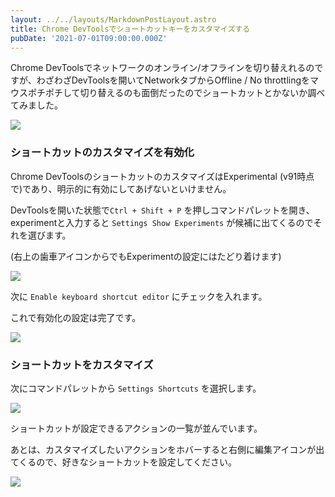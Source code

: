 ```yaml
---
layout: ../../layouts/MarkdownPostLayout.astro
title: Chrome DevToolsでショートカットキーをカスタマイズする
pubDate: '2021-07-01T09:00:00.000Z'
---
```


Chrome DevToolsでネットワークのオンライン/オフラインを切り替えれるのですが、わざわざDevToolsを開いてNetworkタブからOffline / No throttlingをマウスポチポチして切り替えるのも面倒だったのでショートカットとかないか調べてみました。

![](http://res.cloudinary.com/deg7fjtmj/image/upload/v1647875431/Untitled\_h7ngta.png "")

### ショートカットのカスタマイズを有効化

Chrome DevToolsのショートカットのカスタマイズはExperimental (v91時点で)であり、明示的に有効にしてあげないといけません。

DevToolsを開いた状態で`Ctrl + Shift + P` を押しコマンドパレットを開き、experimentと入力すると `Settings Show Experiments` が候補に出てくるのでそれを選びます。

(右上の歯車アイコンからでもExperimentの設定にはたどり着けます)

![](http://res.cloudinary.com/deg7fjtmj/image/upload/v1647875489/Untitled\_1\_uuzgyc.png "")

次に `Enable keyboard shortcut editor` にチェックを入れます。

これで有効化の設定は完了です。

![](http://res.cloudinary.com/deg7fjtmj/image/upload/v1647875497/Untitled\_2\_uvgp8r.png "")

### ショートカットをカスタマイズ

次にコマンドパレットから `Settings Shortcuts` を選択します。

![](http://res.cloudinary.com/deg7fjtmj/image/upload/v1647875508/Untitled\_3\_gt6tzc.png "")

ショートカットが設定できるアクションの一覧が並んでいます。

あとは、カスタマイズしたいアクションをホバーすると右側に編集アイコンが出てくるので、好きなショートカットを設定してください。

![](http://res.cloudinary.com/deg7fjtmj/image/upload/v1647875514/Untitled\_4\_l59u9i.png "")
